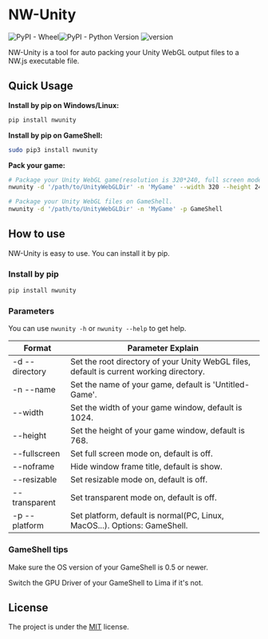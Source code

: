 # NW-Unity

![PyPI - Wheel](https://img.shields.io/pypi/wheel/nwunity)![PyPI - Python Version](https://img.shields.io/badge/python-3.x-green) ![version](https://img.shields.io/badge/version-0.2.10-yellow)

NW-Unity is a tool for auto packing your Unity WebGL output files to a NW.js executable file.

## Quick Usage

**Install by pip on Windows/Linux:**

```powershell
pip install nwunity
```

**Install by pip on GameShell:**

```bash
sudo pip3 install nwunity
```

**Pack your game:**

```bash
# Package your Unity WebGL game(resolution is 320*240, full screen mode is on) on PC, Linux, or MacOS.
nwunity -d '/path/to/UnityWebGLDir' -n 'MyGame' --width 320 --height 240 --fullscreen

# Package your Unity WebGL files on GameShell.
nwunity -d '/path/to/UnityWebGLDir' -n 'MyGame' -p GameShell
```

## How to use

NW-Unity is easy to use. You can install  it by pip.

### Install by pip

```bash
pip install nwunity
```

### Parameters

You can use `nwunity -h` or `nwunity --help` to get help.

| Format           | Parameter Explain                                            |
| ---------------- | ------------------------------------------------------------ |
| -d   --directory | Set the root directory of your Unity WebGL files, default is current working directory. |
| -n   --name      | Set the name of your game, default is 'Untitled-Game'.       |
| --width          | Set the width of your game window, default is 1024.          |
| --height         | Set the height of your game window, default is 768.          |
| --fullscreen     | Set full screen mode on, default is off.                     |
| --noframe        | Hide window frame title, default is show.                    |
| --resizable      | Set resizable mode on, default is off.                       |
| --transparent    | Set transparent mode on, default is off.                     |
| -p   --platform  | Set platform, default is normal(PC, Linux, MacOS...). Options: GameShell. |

### GameShell tips

Make sure the OS version of your GameShell is 0.5 or newer.

Switch the GPU Driver of your GameShell to Lima if it's not.

## License

The project is under the [MIT](./LICENSE) license.


